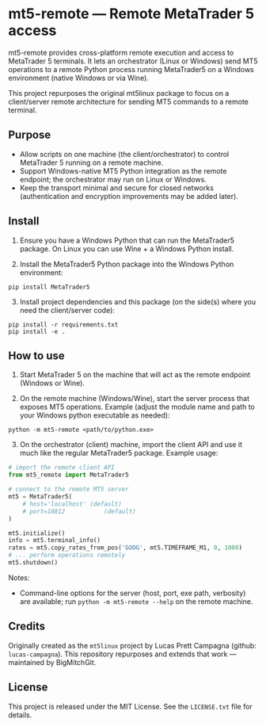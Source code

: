# mt5-remote — Remote MetaTrader 5 access

mt5-remote provides cross-platform remote execution and access to MetaTrader 5 terminals. It lets an orchestrator (Linux or Windows) send MT5 operations to a remote Python process running MetaTrader5 on a Windows environment (native Windows or via Wine).

This project repurposes the original mt5linux package to focus on a client/server remote architecture for sending MT5 commands to a remote terminal.

## Purpose

- Allow scripts on one machine (the client/orchestrator) to control MetaTrader 5 running on a remote machine.
- Support Windows-native MT5 Python integration as the remote endpoint; the orchestrator may run on Linux or Windows.
- Keep the transport minimal and secure for closed networks (authentication and encryption improvements may be added later).

## Install

1. Ensure you have a Windows Python that can run the MetaTrader5 package. On Linux you can use Wine + a Windows Python install.

2. Install the MetaTrader5 Python package into the Windows Python environment:

```
pip install MetaTrader5
```

3. Install project dependencies and this package (on the side(s) where you need the client/server code):

```
pip install -r requirements.txt
pip install -e .
```

## How to use

1. Start MetaTrader 5 on the machine that will act as the remote endpoint (Windows or Wine).

2. On the remote machine (Windows/Wine), start the server process that exposes MT5 operations. Example (adjust the module name and path to your Windows python executable as needed):

```
python -m mt5-remote <path/to/python.exe>
```

3. On the orchestrator (client) machine, import the client API and use it much like the regular MetaTrader5 package. Example usage:

```python
# import the remote client API
from mt5_remote import MetaTrader5

# connect to the remote MT5 server
mt5 = MetaTrader5(
    # host='localhost' (default)
    # port=18812           (default)
)

mt5.initialize()
info = mt5.terminal_info()
rates = mt5.copy_rates_from_pos('GOOG', mt5.TIMEFRAME_M1, 0, 1000)
# ... perform operations remotely
mt5.shutdown()
```

Notes:
- Command-line options for the server (host, port, exe path, verbosity) are available; run `python -m mt5-remote --help` on the remote machine.

## Credits

Originally created as the `mt5linux` project by Lucas Prett Campagna (github: `lucas-campagna`). This repository repurposes and extends that work — maintained by BigMitchGit.

## License

This project is released under the MIT License. See the `LICENSE.txt` file for details.
